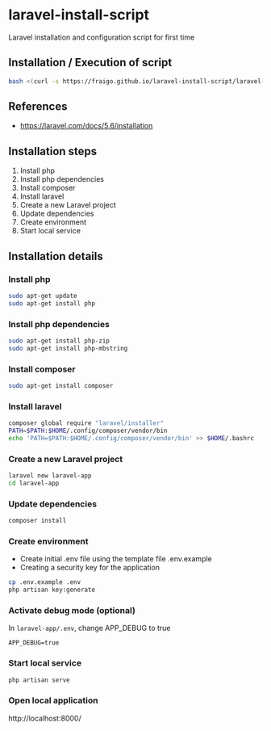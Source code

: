 # laravel-install-script
Laravel installation and configuration script for first time

## Installation / Execution of script

```bash
bash <(curl -s https://fraigo.github.io/laravel-install-script/laravel-install.sh)
```

## References

* https://laravel.com/docs/5.6/installation


## Installation steps 

1. Install php 
1. Install php dependencies
1. Install composer
1. Install laravel
1. Create a new Laravel project
1. Update dependencies
1. Create environment
1. Start local service


## Installation details

### Install php

```bash
sudo apt-get update
sudo apt-get install php
```

### Install php dependencies

```bash
sudo apt-get install php-zip
sudo apt-get install php-mbstring
```

### Install composer

```bash
sudo apt-get install composer
```

### Install laravel

```bash
composer global require "laravel/installer"
PATH=$PATH:$HOME/.config/composer/vendor/bin
echo 'PATH=$PATH:$HOME/.config/composer/vendor/bin' >> $HOME/.bashrc
```

### Create a new Laravel project

```bash
laravel new laravel-app
cd laravel-app
```

### Update dependencies

```bash
composer install
```

### Create environment

* Create initial .env file using the template file .env.example
* Creating a security key for the application

```bash
cp .env.example .env
php artisan key:generate
```

### Activate debug mode (optional)

In `laravel-app/.env`, change APP_DEBUG to true

```
APP_DEBUG=true
```

### Start local service

```bash
php artisan serve
```

### Open local application

http://localhost:8000/


